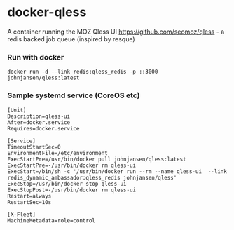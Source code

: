 # docker-qless
A container running the MOZ Qless UI <https://github.com/seomoz/qless> - a redis backed job queue (inspired by resque)


### Run with docker

	docker run -d --link redis:qless_redis -p ::3000 johnjansen/qless:latest

### Sample systemd service (CoreOS etc)
	[Unit]
	Description=qless-ui
	After=docker.service
	Requires=docker.service

	[Service]
	TimeoutStartSec=0
	EnvironmentFile=/etc/environment
	ExecStartPre=/usr/bin/docker pull johnjansen/qless:latest
	ExecStartPre=-/usr/bin/docker rm qless-ui
	ExecStart=/bin/sh -c '/usr/bin/docker run --rm --name qless-ui  --link redis_dynamic_ambassador:qless_redis johnjansen/qless'
	ExecStop=/usr/bin/docker stop qless-ui
	ExecStopPost=-/usr/bin/docker rm qless-ui
	Restart=always
	RestartSec=10s

	[X-Fleet]
	MachineMetadata=role=control
